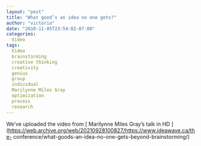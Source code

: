 ```yaml
---
layout: "post"
title: "What good’s an idea no one gets?"
author: "victoria"
date: "2010-11-05T23:54:02-07:00"
categories:
  Video
tags: 
  Video
  brainstorming
  creative thinking
  creativity
  genius
  group
  individual
  Marilynne Miles Gray
  optimization
  process
  research
---
```


We’ve uploaded the video from [ Marilynne Miles Gray’s talk in HD
](https://web.archive.org/web/20210928100827/https://www.ideawave.ca/the-
conference/what-goods-an-idea-no-one-gets-beyond-brainstorming/)


[//]: # (Retrieved from https://web.archive.org/web/20211018011040/https://www.ideawave.ca/what-good%e2%80%99s-an-idea-no-one-gets/)